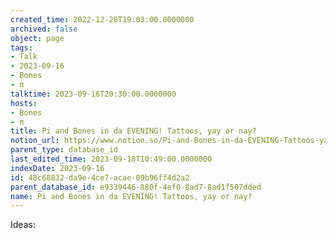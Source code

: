 ```yaml
---
created_time: 2022-12-28T19:03:00.0000000
archived: false
object: page
tags:
- Talk
- 2023-09-16
- Bones
- π
talktime: 2023-09-16T20:30:00.0000000
hosts:
- Bones
- π
title: Pi and Bones in da EVENING! Tattoos, yay or nay?
notion_url: https://www.notion.so/Pi-and-Bones-in-da-EVENING-Tattoos-yay-or-nay-48c68832da9e4ce7acae09b96ff4d2a2
parent_type: database_id
last_edited_time: 2023-09-18T10:49:00.0000000
indexDate: 2023-09-16
id: 48c68832-da9e-4ce7-acae-09b96ff4d2a2
parent_database_id: e9339446-880f-4ef0-8ad7-8ad1f507dded
name: Pi and Bones in da EVENING! Tattoos, yay or nay?
---
```


Ideas:
























